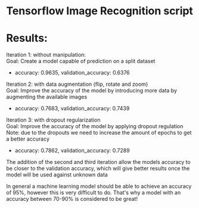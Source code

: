 # Tensorflow Image Recognition script

# Results:
Iteration 1: without manipulation:  
Goal: Create a model capable of prediction on a split dataset
- accuracy: 0.9635, validation_accuracy: 0.6376  

Iteration 2: with data augmentation (flip, rotate and zoom)  
Goal: Improve the accuracy of the model by introducing more data by augmenting the available images
- accuracy: 0.7683, validation_accuracy: 0.7439

Iteration 3: with dropout regularization  
Goal: Improve the accuracy of the model by applying dropout regulation  
Note: due to the dropouts we need to increase the amount of epochs to get a better accuracy
- accuracy: 0.7862, validation_accuracy: 0.7289

The addition of the second and third iteration allow the models accuracy to be closer to the 
validation accuracy, which will give better results once the model will be used against unknown data

In general a machine learning model should be able to achieve an accuracy of 95%, however this is very difficult
to do. That's why a model with an accuracy between 70-90% is considered to be great!